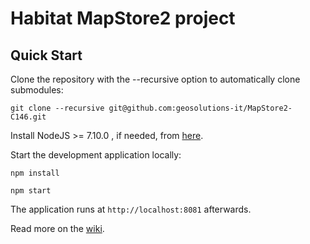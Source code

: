Habitat MapStore2 project
==========

Quick Start
------------

Clone the repository with the --recursive option to automatically clone submodules:

`git clone --recursive git@github.com:geosolutions-it/MapStore2-C146.git`

Install NodeJS >= 7.10.0 , if needed, from [here](https://nodejs.org/en/download/releases/).

Start the development application locally:

`npm install`

`npm start`

The application runs at `http://localhost:8081` afterwards.

Read more on the [wiki](git@github.com:geosolutions-it/MapStore2-C146.git/wiki).

